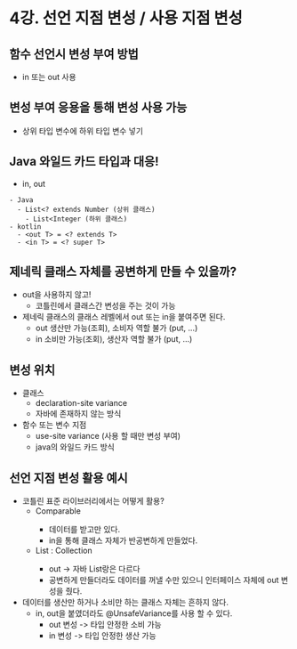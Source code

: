 # 4강. 선언 지점 변성 / 사용 지점 변성

## 함수 선언시 변성 부여 방법
- in 또는 out 사용

## 변성 부여 응용을 통해 변성 사용 가능
- 상위 타입 변수에 하위 타입 변수 넣기

## Java 와일드 카드 타입과 대응!
- in, out
```text
- Java 
  - List<? extends Number (상위 클래스)
    - List<Integer (하위 클래스)
- kotlin
  - <out T> = <? extends T>
  - <in T> = <? super T>
```

## 제네릭 클래스 자체를 공변하게 만들 수 있을까?
- out을 사용하지 않고!
  - 코틀린에서 클래스간 변성을 주는 것이 가능
- 제네릭 클래스의 클래스 레벨에서 out 또는 in을 붙여주면 된다.
  - out 생산만 가능(조회), 소비자 역할 불가 (put, ...)
  - in 소비만 가능(조회), 생산자 역할 불가 (put, ...)

## 변성 위치
- 클래스
  - declaration-site variance
  - 자바에 존재하지 않는 방식
- 함수 또는 변수 지점
  - use-site variance (사용 할 때만 변성 부여)
  - java의 와일드 카드 방식

## 선언 지점 변성 활용 예시
- 코틀린 표준 라이브러리에서는 어떻게 활용?
  - Comparable<in T>
    - 데이터를 받고만 있다.
    - in을 통해 클래스 자체가 반공변하게 만들었다.
  - List<out E> : Collection<E>
    - out -> 자바 List랑은 다르다
    - 공변하게 만들더라도 데이터를 꺼낼 수만 있으니 인터페이스 자체에 out 변성을 줬다.
- 데이터를 생산만 하거나 소비만 하는 클래스 자체는 흔하지 않다.
  - in, out을 붙였더라도 @UnsafeVariance를 사용 할 수 있다.
    - out 변성 -> 타입 안정한 소비 가능
    - in 변성 -> 타입 안정한 생산 가능
